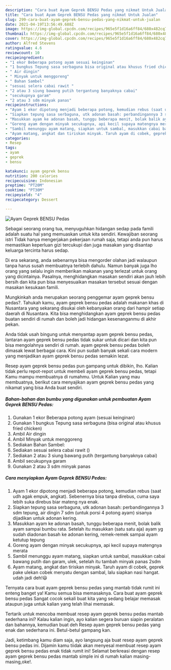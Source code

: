 ```yaml
---
description: "Cara buat Ayam Geprek BENSU Pedas yang nikmat Untuk Jualan"
title: "Cara buat Ayam Geprek BENSU Pedas yang nikmat Untuk Jualan"
slug: 299-cara-buat-ayam-geprek-bensu-pedas-yang-nikmat-untuk-jualan
date: 2021-04-19T13:56:49.688Z
image: https://img-global.cpcdn.com/recipes/965e5f1d16a6ff84/680x482cq70/ayam-geprek-bensu-pedas-foto-resep-utama.jpg
thumbnail: https://img-global.cpcdn.com/recipes/965e5f1d16a6ff84/680x482cq70/ayam-geprek-bensu-pedas-foto-resep-utama.jpg
cover: https://img-global.cpcdn.com/recipes/965e5f1d16a6ff84/680x482cq70/ayam-geprek-bensu-pedas-foto-resep-utama.jpg
author: Alfred Stevens
ratingvalue: 4.6
reviewcount: 10
recipeingredient:
- "1 ekor Beberapa potong ayam sesuai keinginan"
- "1 bungkus Tepung sasa serbaguna bisa original atau khusus fried chicken"
- " Air dingin"
- " Minyak untuk menggoreng"
- " Bahan Sambel"
- "sesuai selera cabai rawit "
- "2 atau 3 siung bawang putih tergantung banyaknya cabai"
- "secukupnya garam"
- "2 atau 3 sdm minyak panas"
recipeinstructions:
- "Ayam 1 ekor dipotong menjadi beberapa potong, kemudian rebus (saat udh agak empuk, angkat). Sebenernya bisa tanpa direbus, cuma saya lebih suka direbus biar mateng nya enak."
- "Siapkan tepung sasa serbaguna, utk adonan basah: perbandingannya 3 sdm tepung, air dingin 7 sdm (untuk porsi 4 potong ayam) sisanya dijadikan untuk adonan kering."
- "Masukkan ayam ke adonan basah, tunggu beberapa menit, bolak balik ayam sampai bumbu rata. Setelah itu masukkan (satu satu aja) ayam yg sudah diadonan basah ke adonan kering, remek-remek sampai ayam ketutup tepung"
- "Goreng ayam dengan minyak secukupnya, api kecil supaya matengnya merata"
- "Sambil menunggu ayam matang, siapkan untuk sambal, masukkan cabai bawang putih dan garam, ulek, setelah itu tambah minyak panas 2sdm"
- "Ayam matang, angkat dan tiriskan minyak. Taruh ayam di cobek, geprek pake ulekan cobek menyatu dengan sambal, lalu siapkan nasi hangat. udah jadi deh!😃"
categories:
- Resep
tags:
- ayam
- geprek
- bensu

katakunci: ayam geprek bensu 
nutrition: 200 calories
recipecuisine: Indonesian
preptime: "PT20M"
cooktime: "PT30M"
recipeyield: "4"
recipecategory: Dessert

---
```



![Ayam Geprek BENSU Pedas](https://img-global.cpcdn.com/recipes/965e5f1d16a6ff84/680x482cq70/ayam-geprek-bensu-pedas-foto-resep-utama.jpg)

Sebagai seorang orang tua, menyuguhkan hidangan sedap pada famili adalah suatu hal yang memuaskan untuk kita sendiri. Kewajiban seorang istri Tidak hanya mengerjakan pekerjaan rumah saja, tetapi anda pun harus memastikan keperluan gizi tercukupi dan juga masakan yang disantap keluarga tercinta harus sedap.

Di era  sekarang, anda sebenarnya bisa mengorder olahan jadi walaupun tanpa harus susah membuatnya terlebih dahulu. Namun banyak juga lho orang yang selalu ingin memberikan makanan yang terlezat untuk orang yang dicintainya. Pasalnya, menghidangkan masakan sendiri akan jauh lebih bersih dan kita pun bisa menyesuaikan masakan tersebut sesuai dengan masakan kesukaan famili. 



Mungkinkah anda merupakan seorang penggemar ayam geprek bensu pedas?. Tahukah kamu, ayam geprek bensu pedas adalah makanan khas di Nusantara yang sekarang disukai oleh kebanyakan orang dari hampir setiap daerah di Nusantara. Kita bisa menghidangkan ayam geprek bensu pedas buatan sendiri di rumah dan boleh jadi hidangan kesenanganmu di akhir pekan.

Anda tidak usah bingung untuk menyantap ayam geprek bensu pedas, lantaran ayam geprek bensu pedas tidak sukar untuk dicari dan kita pun bisa mengolahnya sendiri di rumah. ayam geprek bensu pedas boleh dimasak lewat berbagai cara. Kini pun sudah banyak sekali cara modern yang menjadikan ayam geprek bensu pedas semakin lezat.

Resep ayam geprek bensu pedas pun gampang untuk dibikin, lho. Kalian tidak perlu repot-repot untuk membeli ayam geprek bensu pedas, tetapi Kamu mampu membuatnya di rumahmu. Untuk Kalian yang mau membuatnya, berikut cara menyajikan ayam geprek bensu pedas yang nikamat yang bisa Anda buat sendiri.

<!--inarticleads1-->

##### Bahan-bahan dan bumbu yang digunakan untuk pembuatan Ayam Geprek BENSU Pedas:

1. Gunakan 1 ekor Beberapa potong ayam (sesuai keinginan)
1. Gunakan 1 bungkus Tepung sasa serbaguna (bisa original atau khusus fried chicken)
1. Ambil  Air dingin
1. Ambil  Minyak untuk menggoreng
1. Sediakan  Bahan Sambel:
1. Sediakan sesuai selera cabai rawit ()
1. Sediakan 2 atau 3 siung bawang putih (tergantung banyaknya cabai)
1. Ambil secukupnya garam
1. Gunakan 2 atau 3 sdm minyak panas




<!--inarticleads2-->

##### Cara menyiapkan Ayam Geprek BENSU Pedas:

1. Ayam 1 ekor dipotong menjadi beberapa potong, kemudian rebus (saat udh agak empuk, angkat). Sebenernya bisa tanpa direbus, cuma saya lebih suka direbus biar mateng nya enak.
1. Siapkan tepung sasa serbaguna, utk adonan basah: perbandingannya 3 sdm tepung, air dingin 7 sdm (untuk porsi 4 potong ayam) sisanya dijadikan untuk adonan kering.
1. Masukkan ayam ke adonan basah, tunggu beberapa menit, bolak balik ayam sampai bumbu rata. Setelah itu masukkan (satu satu aja) ayam yg sudah diadonan basah ke adonan kering, remek-remek sampai ayam ketutup tepung
1. Goreng ayam dengan minyak secukupnya, api kecil supaya matengnya merata
1. Sambil menunggu ayam matang, siapkan untuk sambal, masukkan cabai bawang putih dan garam, ulek, setelah itu tambah minyak panas 2sdm
1. Ayam matang, angkat dan tiriskan minyak. Taruh ayam di cobek, geprek pake ulekan cobek menyatu dengan sambal, lalu siapkan nasi hangat. udah jadi deh!😃




Ternyata cara buat ayam geprek bensu pedas yang mantab tidak rumit ini enteng banget ya! Kamu semua bisa memasaknya. Cara buat ayam geprek bensu pedas Sangat cocok sekali buat kita yang sedang belajar memasak ataupun juga untuk kalian yang telah lihai memasak.

Tertarik untuk mencoba membuat resep ayam geprek bensu pedas mantab sederhana ini? Kalau kalian ingin, ayo kalian segera buruan siapin peralatan dan bahannya, kemudian buat deh Resep ayam geprek bensu pedas yang enak dan sederhana ini. Betul-betul gampang kan. 

Jadi, ketimbang kamu diam saja, ayo langsung aja buat resep ayam geprek bensu pedas ini. Dijamin kamu tiidak akan menyesal membuat resep ayam geprek bensu pedas enak tidak rumit ini! Selamat berkreasi dengan resep ayam geprek bensu pedas mantab simple ini di rumah kalian masing-masing,oke!.

